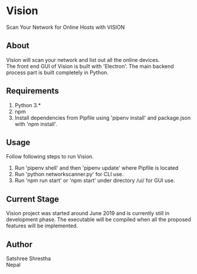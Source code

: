 # Vision
Scan Your Network for Online Hosts with VISION   

## About
Vision will scan your network and list out all the online devices.  
The front end GUI of Vision is built with 'Electron'. The main backend process part is built completely in Python. 

## Requirements
1. Python 3.*  
2. npm  
3. Install dependencies from Pipfile using 'pipenv install' and package.json with 'npm install'.  

## Usage
Follow following steps to run Vision.  
1. Run 'pipenv shell' and then 'pipenv update' where Pipfile is located  
2. Run 'python networkscanner.py' for CLI use.  
3. Run 'npm run start' or 'npm start' under directory /ui/ for GUI use.  

## Current Stage
Vision project was started around June 2019 and is currently still in development phase. The executable will be compiled when all the proposed features will be implemented.   

## Author
Satshree Shrestha  
Nepal
